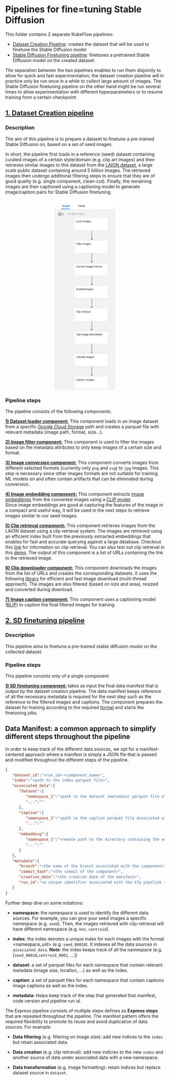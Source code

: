 # Pipelines for fine=tuning Stable Diffusion

This folder contains 2 separate KubeFlow pipelines:

* [Dataset Creation Pipeline](#1-dataset-creation-pipeline): creates the dataset that will be used
  to finetune the Stable Diffusion model
* [Stable Diffusion Finetuning pipeline](#2-sd-finetuning-pipeline): finetunes a pretrained Stable
  Diffusion model on the created dataset.

The separation between the two pipelines enables to run them disjointly to allow for quick
and fast experimentation; the dataset creation pipeline will in practice only be run once in a while to collect large amount of images. The Stable Diffusion finetuning pipeline on the other hand might be run several times to allow experimentation
with different hyperparameters or to resume training from a certain checkpoint.

## [1. Dataset Creation pipeline](pipelines/dataset_creation_pipeline.py)

### Description

The aim of this pipeline is to prepare a dataset to finetune a pre-trained Stable Diffusion on, based on a set of seed images.

In short, the pipeline first loads in a reference (seed) dataset containing curated images of a certain style/domain
(e.g. clip art images) and then retrieves similar images to this dataset from the [LAION dataset](https://laion.ai/), a large scale public dataset containing around 5 billion images. The retrieved images then undergo additional filtering
steps to ensure that they are of good quality (e.g. single component, clean-cut). Finally, the remaining images
are then captioned using a captioning model to generate image/caption pairs for Stable Diffusion finetuning.

<img alt="knn" height="600" src="assets/dataset_creation_pipeline.png" width="192" style="display: block; margin: 0 auto"/>

### Pipeline steps

The pipeline consists of the following components:

**[1) Dataset loader component:](components/dataset_loader_component)** This component
loads in an image dataset from a specific [Google Cloud Storage](https://cloud.google.com/storage/docs) path and creates a
parquet file with relevant metadata (image path, format, size...).

**[2) Image filter component:](components/image_filter_component)** This component is
used to filter the images based on the metadata
attributes to only keep images of a certain size and format.

**[3) Image conversion component:](components/image_conversion_component)** This
component converts images from different selected formats
(currently only `png` and `svg`) to `jpg` images. This step is necessary since other images formats
are not suitable for training ML models on and often contain artifacts that can be eliminated
during conversion.

**[4) Image embedding component:](components/image_embedding_component)** This component
extracts [image embeddings](https://rom1504.medium.com/image-embeddings-ed1b194d113e)
from the converted images using
a [CLIP model](https://www.google.com/search?q=clip+embeddings&oq=clip+embeddings&aqs=chrome..69i57j0i22i30j69i60j69i64l2j69i60j69i64j69i60.6764j0j7&sourceid=chrome&ie=UTF-8).  
Since image embeddings are good at capturing the features of the image in a compact and useful way,
it
will be used in the next steps to retrieve images similar to our seed images.

[**5) Clip retrieval component:**](components/clip_retrieval_component) This component
retrieves images from the LAION dataset using a clip
retrieval system. The images are retrieved using an efficient index built from the previously
extracted embeddings that enables for fast and accurate
querying against a large database. Checkout
this [link](https://github.com/rom1504/clip-retrieval) for information on clip retrieval. You can
also
test out clip retrieval in
this [demo](https://rom1504.github.io/clip-retrieval/?back=https%3A%2F%2Fknn5.laion.ai&index=laion5B&useMclip=false).
The output of this component is a list of URLs containing the link to the retrieved image.

[**6) Clip downloader component:**](components/clip_downloader_component) This component
downloads the images from the list of URLs and
creates the corresponding datasets. It uses the
following [library](https://github.com/rom1504/img2dataset)
for efficient and fast image download (multi-thread approach). The images are also filtered (based
on size
and area), resized and converted during download.

[**7) Image caption component:**](components/image_caption_component) This component
uses a captioning
model ([BLIP](https://github.com/salesforce/BLIP))
to caption the final filtered images for training.

## [2. SD finetuning pipeline](pipelines/sd_finetuning_pipeline.py)

### Description

This pipeline aims to finetune a pre-trained stable diffusion model on the collected dataset.

### Pipeline steps

This pipeline consists only of a single component:

**[1) SD finetuning component:](components/sd_finetuning_component)** takes as input the
final data manifest that is output by the dataset
creation pipeline. The data
manifest keeps reference of all the necessary metadata is required for the next step such as the
reference to the filtered images and captions. The component prepares the dataset for training
according to the
required [format](https://huggingface.co/docs/datasets/image_dataset#:~:text=in%20load_dataset.-,Image%20captioning,-Image%20captioning%20datasets)
and starts the finetuning jobs.

## **Data Manifest: a common approach to simplify different steps throughout the pipeline**
In order to keep track of the different data sources, we opt for a manifest-centered approach where 
a manifest is simply a JSON file that is passed and modified throughout the different steps of the pipeline. 

```json
{
   "dataset_id":"<run_id>-<component_name>",
   "index":"<path to the index parquet file>",
   "associated_data":{
      "dataset":{
         "namespace_1":"<path to the dataset (metadata) parquet file of the datasets associated with `namespace_1`>",
         "...":""
      },
      "caption":{
         "namespace_1":"<path to the caption parquet file associated with `namespace_1`>",
         "...":""
      },
      "embedding":{
         "namespace_1":"<remote path to the directory containing the embeddings associated with `namespace_1`",
         "...":""
      }
   },
   "metadata":{
      "branch":"<the name of the branch associated with the component>",
      "commit_hash":"<the commit of the component>",
      "creation_date":"<the creation date of the manifest>",
      "run_id":"<a unique identifier associated with the kfp pipeline run>"
   }
}
```
Further deep dive on some notations:  

* **namespace:** the namespace is used to identify the different data sources. For example, you can give 
your seed images a specific namespace (e.g. `seed`). Then, the images retrieved with clip-retrieval will 
have different namespace (e.g. `knn`, `centroid`).

* **index**: the index denotes a unique index for each images with the format <namespace_uid> (e.g. `seed_00010`).
It indexes all the data sources in `associated_data`.
**Note**: the index keeps track of all the namespace (e.g. [`seed_00010`,`centroid_0001`, ...])

* **dataset**: a set of parquet files for each namespace that contain relevant metadata
(image size, location, ...) as well as the index.

* **caption**: a set of parquet files for each namespace that contain captions
image captions as well as the index.

* **metadata**: Helps keep track of the step that generated that manifest, code version and pipeline run id.

The Express pipeline consists of multiple steps defines as **Express steps** that are repeated 
throughout the pipeline. The manifest pattern offers the required flexibility to promote its reuse and avoid
duplication of data sources. For example:  

* **Data filtering** (e.g. filtering on image size): add new indices to the `index` but retain associated data.  

* **Data creation** (e.g. clip retrieval): add new indicies to the new `index` and another source of data under associated data with a new namespace.  

* **Data transformation** (e.g. image formatting): retain indices but replace dataset source in `dataset`.  
